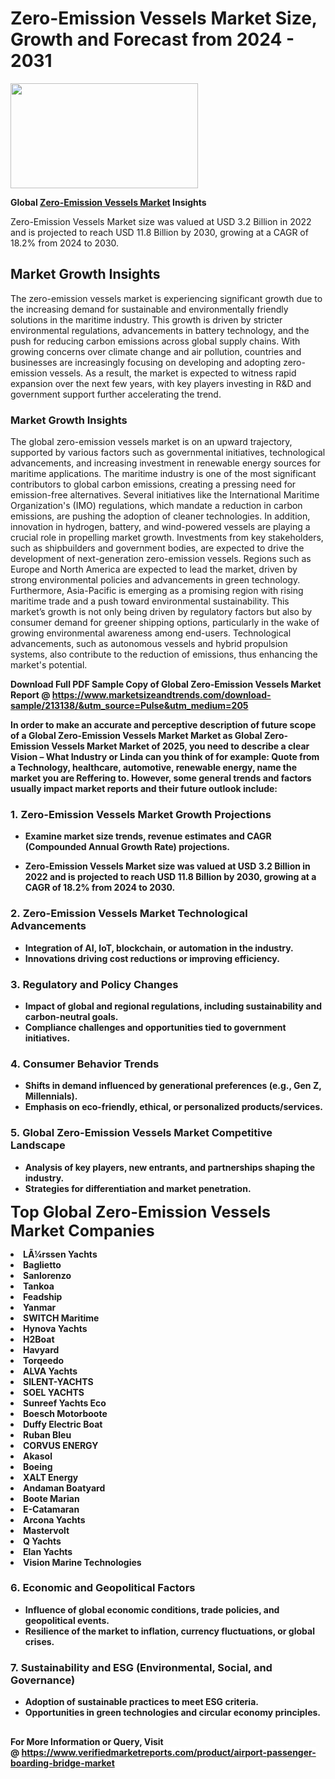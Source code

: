 <H1>Zero-Emission Vessels Market Size, Growth and Forecast from 2024 - 2031</H1><img class="aligncenter size-medium wp-image-584254" src="https://thirdeyenews.in/wp-content/uploads/2024/09/Global-Market-Research-300x168.jpeg" alt="" width="300" height="168" /><p><strong>Global&nbsp;<a href="https://www.marketsizeandtrends.com/download-sample/213138/&amp;utm_source=Pulse&amp;utm_medium=205">Zero-Emission Vessels Market</a> Insights</strong></p><p>Zero-Emission Vessels Market size was valued at USD 3.2 Billion in 2022 and is projected to reach USD 11.8 Billion by 2030, growing at a CAGR of 18.2% from 2024 to 2030.</p><p><h2>Market Growth Insights</h2> The zero-emission vessels market is experiencing significant growth due to the increasing demand for sustainable and environmentally friendly solutions in the maritime industry. This growth is driven by stricter environmental regulations, advancements in battery technology, and the push for reducing carbon emissions across global supply chains. With growing concerns over climate change and air pollution, countries and businesses are increasingly focusing on developing and adopting zero-emission vessels. As a result, the market is expected to witness rapid expansion over the next few years, with key players investing in R&D and government support further accelerating the trend. <p><strong></strong></p> <h3>Market Growth Insights</h3> The global zero-emission vessels market is on an upward trajectory, supported by various factors such as governmental initiatives, technological advancements, and increasing investment in renewable energy sources for maritime applications. The maritime industry is one of the most significant contributors to global carbon emissions, creating a pressing need for emission-free alternatives. Several initiatives like the International Maritime Organization's (IMO) regulations, which mandate a reduction in carbon emissions, are pushing the adoption of cleaner technologies. In addition, innovation in hydrogen, battery, and wind-powered vessels are playing a crucial role in propelling market growth. Investments from key stakeholders, such as shipbuilders and government bodies, are expected to drive the development of next-generation zero-emission vessels. Regions such as Europe and North America are expected to lead the market, driven by strong environmental policies and advancements in green technology. Furthermore, Asia-Pacific is emerging as a promising region with rising maritime trade and a push toward environmental sustainability. This market’s growth is not only being driven by regulatory factors but also by consumer demand for greener shipping options, particularly in the wake of growing environmental awareness among end-users. Technological advancements, such as autonomous vessels and hybrid propulsion systems, also contribute to the reduction of emissions, thus enhancing the market's potential. <p><strong></p><p><span class=""><strong>Download Full PDF Sample Copy of Global Zero-Emission Vessels Market Report</strong> @ <a href="https://www.marketsizeandtrends.com/download-sample/213138/&amp;utm_source=Pulse&amp;utm_medium=205" target="_blank">https://www.marketsizeandtrends.com/download-sample/213138/&amp;utm_source=Pulse&amp;utm_medium=205</a></span></p><p>In order to make an accurate and perceptive description of future scope of a Global&nbsp;Zero-Emission Vessels Market Market as Global&nbsp;Zero-Emission Vessels Market Market of 2025, you need to describe a clear Vision &ndash; What Industry or Linda can you think of for example: Quote from a Technology, healthcare, automotive, renewable energy, name the market you are Reffering to. However, some general trends and factors usually impact market reports and their future outlook include:</p><h3>1.&nbsp;<strong>Zero-Emission Vessels Market Growth Projections</strong></h3><ul><li>Examine market size trends, revenue estimates and CAGR (Compounded Annual Growth Rate) projections.</li><li><p>Zero-Emission Vessels Market size was valued at USD 3.2 Billion in 2022 and is projected to reach USD 11.8 Billion by 2030, growing at a CAGR of 18.2% from 2024 to 2030.</p></li></ul><h3>2.&nbsp;<strong>Zero-Emission Vessels Market Technological Advancements</strong></h3><ul><li>Integration of AI, IoT, blockchain, or automation in the industry.</li><li>Innovations driving cost reductions or improving efficiency.</li></ul><h3>3.&nbsp;<strong>Regulatory and Policy Changes</strong></h3><ul><li>Impact of global and regional regulations, including sustainability and carbon-neutral goals.</li><li>Compliance challenges and opportunities tied to government initiatives.</li></ul><h3>4.&nbsp;<strong>Consumer Behavior Trends</strong></h3><ul><li>Shifts in demand influenced by generational preferences (e.g., Gen Z, Millennials).</li><li>Emphasis on eco-friendly, ethical, or personalized products/services.</li></ul><h3>5.&nbsp;<strong>Global Zero-Emission Vessels Market Competitive Landscape</strong></h3><ul><li>Analysis of key players, new entrants, and partnerships shaping the industry.</li><li>Strategies for differentiation and market penetration.</li></ul><p data-pm-slice="1 1 []"><span style="color: inherit; font-family: inherit; font-size: 25px;">Top Global Zero-Emission Vessels Market Companies</span></p><div class="" data-test-id=""><p><li>LÃ¼rssen Yachts</li><li> Baglietto</li><li> Sanlorenzo</li><li> Tankoa</li><li> Feadship</li><li> Yanmar</li><li> SWITCH Maritime</li><li> Hynova Yachts</li><li> H2Boat</li><li> Havyard</li><li> Torqeedo</li><li> ALVA Yachts</li><li> SILENT-YACHTS</li><li> SOEL YACHTS</li><li> Sunreef Yachts Eco</li><li> Boesch Motorboote</li><li> Duffy Electric Boat</li><li> Ruban Bleu</li><li> CORVUS ENERGY</li><li> Akasol</li><li> Boeing</li><li> XALT Energy</li><li> Andaman Boatyard</li><li> Boote Marian</li><li> E-Catamaran</li><li> Arcona Yachts</li><li> Mastervolt</li><li> Q Yachts</li><li> Elan Yachts</li><li> Vision Marine Technologies</li></p></div><h3>6.&nbsp;<strong>Economic and Geopolitical Factors</strong></h3><ul><li>Influence of global economic conditions, trade policies, and geopolitical events.</li><li>Resilience of the market to inflation, currency fluctuations, or global crises.</li></ul><h3>7.&nbsp;<strong>Sustainability and ESG (Environmental, Social, and Governance)</strong></h3><ul><li>Adoption of sustainable practices to meet ESG criteria.</li><li>Opportunities in green technologies and circular economy principles.</li></ul><h2><strong style="font-size: 14px;">For More Information or Query, Visit @&nbsp;</strong><a style="background-color: #ffffff; font-size: 14px;" href="https://www.marketsizeandtrends.com/report/zero-emission-vessels-market/" target="_blank">https://www.verifiedmarketreports.com/product/airport-passenger-boarding-bridge-market</a></h2>
